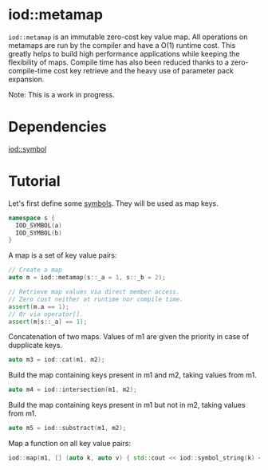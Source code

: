 iod::metamap
===============================

```iod::metamap``` is an immutable zero-cost key value map. All
operations on metamaps are run by the compiler and have a O(1)
runtime cost. This greatly helps to build high performance
applications while keeping the flexibility of maps.
Compile time has also been reduced thanks to a zero-compile-time cost
key retrieve and the heavy use of parameter pack expansion.

Note: This is a work in progress.


Dependencies
==============

[iod::symbol](https://github.com/iodcpp/symbol)


Tutorial
==============

Let's first define some [symbols](https://github.com/iodcpp/symbol). They will be
used as map keys.

```c++
namespace s {
  IOD_SYMBOL(a)
  IOD_SYMBOL(b)
}
```

A map is a set of key value pairs:

```c++
// Create a map
auto m = iod::metamap(s::_a = 1, s::_b = 2);

// Retrieve map values via direct member access.
// Zero cost neither at runtime nor compile time.
assert(m.a == 1);
// Or via operator[].
assert(m[s::_a] == 1);
```

Concatenation of two maps. Values of m1 are given the priority in case of dupplicate keys.

```c++
auto m3 = iod::cat(m1, m2);
```

Build the map containing keys present in m1 and m2, taking values from m1.

```c++
auto m4 = iod::intersection(m1, m2);
```

Build the map containing keys present in m1 but not in m2, taking values from m1.

```c++
auto m5 = iod::substract(m1, m2);
```

Map a function on all key value pairs:

```c++
iod::map(m1, [] (auto k, auto v) { std::cout << iod::symbol_string(k) << "=" << v << std::endl; });
```

